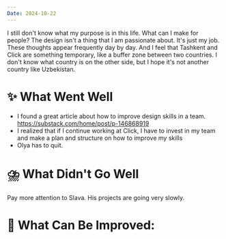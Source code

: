 ```yaml
---
Date: 2024-10-22
---
```

I still don't know what my purpose is in this life. What can I make for people? The design isn't a thing that I am passionate about. It's just my job. 
These thoughts appear frequently day by day. And I feel that Tashkent and Click are something temporary, like a buffer zone between two countries. I don't know what country is on the other side, but I hope it's not another country like Uzbekistan. 

# **✨ What Went Well**
- I found a great article about how to improve design skills in a team. https://substack.com/home/post/p-146868919
- I realized that if I continue working at Click, I have to invest in my team and make a plan and structure on how to improve my skills
- Olya has to quit.


#  **⛈️ What Didn't Go Well**

Pay more attention to Slava. His projects are going very slowly. 

# **💫 What Can Be Improved**:


